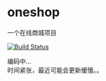 # oneshop
一个在线商城项目  

[![Build Status](https://travis-ci.org/elvinzeng/oneshop-standalone.svg?branch=master)](https://travis-ci.org/elvinzeng/oneshop-standalone)


 编码中...  
 时间紧张，最近可能会更新缓慢。。
